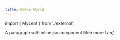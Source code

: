 ```yaml
---
title: Hello World
---
```


import { MyLeaf } from './external';

A paragraph with <MyLeaf foo="baz" /> inline jsx component <MyLeaf>Meh more *Leaf*</MyLeaf>.

<MyLeaf foo="bar" />

